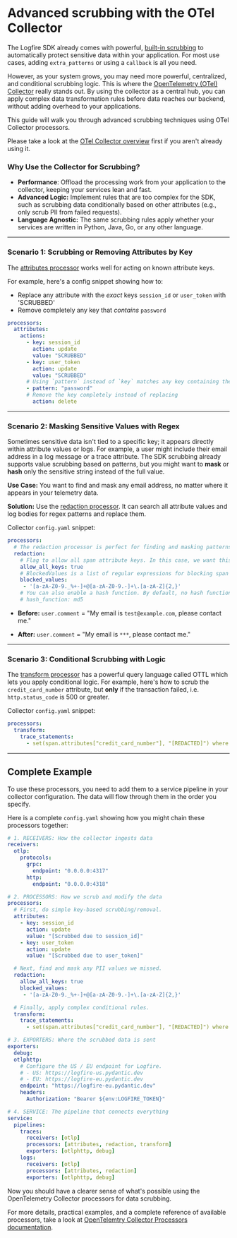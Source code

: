 # Advanced scrubbing with the OTel Collector

The Logfire SDK already comes with powerful, [built-in scrubbing](../scrubbing.md) to automatically protect sensitive data within your application.
For most use cases, adding `extra_patterns` or using a `callback` is all you need.

However, as your system grows, you may need more powerful, centralized, and conditional scrubbing logic. This is where the [OpenTelemetry (OTel) Collector](./otel-collector-overview.md) really stands out.
By using the collector as a central hub, you can apply complex data transformation rules before data reaches our backend, without adding overhead to your applications.

This guide will walk you through advanced scrubbing techniques using OTel Collector processors.

Please take a look at the [OTel Collector overview](./otel-collector-overview.md) first if you aren't already using it.

### Why Use the Collector for Scrubbing?

* **Performance**: Offload the processing work from your application to the collector, keeping your services lean and fast.
* **Advanced Logic:** Implement rules that are too complex for the SDK, such as scrubbing data conditionally based on other attributes (e.g., only scrub PII from failed requests).
* **Language Agnostic:** The same scrubbing rules apply whether your services are written in Python, Java, Go, or any other language.

---

### Scenario 1: Scrubbing or Removing Attributes by Key

The [attributes processor](https://github.com/open-telemetry/opentelemetry-collector-contrib/blob/main/processor/attributesprocessor/README.md) works well for acting on known attribute keys.

For example, here's a config snippet showing how to:
- Replace any attribute with the _exact_ keys `session_id` or `user_token` with 'SCRUBBED'
- Remove completely any key that _contains_ `password`
```yaml
processors:
  attributes:
    actions:
      - key: session_id
        action: update
        value: "SCRUBBED"
      - key: user_token
        action: update
        value: "SCRUBBED"
      # Using `pattern` instead of `key` matches any key containing the pattern
      - pattern: "password"
      # Remove the key completely instead of replacing
        action: delete
```

---

### Scenario 2:  Masking Sensitive Values with Regex

Sometimes sensitive data isn't tied to a specific key; it appears directly within attribute values or logs.
For example, a user might include their email address in a log message or a trace attribute.
The SDK scrubbing already supports value scrubbing based on patterns, but you might want to **mask** or **hash** only the sensitive string instead of the full value.

**Use Case:** You want to find and mask any email address, no matter where it appears in your telemetry data.

**Solution:** Use the [redaction processor](https://github.com/open-telemetry/opentelemetry-collector-contrib/blob/main/processor/redactionprocessor/README.md). It can search all attribute values and log bodies for regex patterns and replace them.

Collector `config.yaml` snippet:
```yaml
processors:
  # The redaction processor is perfect for finding and masking patterns within values.
  redaction:
    # Flag to allow all span attribute keys. In this case, we want this set to true because we only want to block values.
    allow_all_keys: true
    # BlockedValues is a list of regular expressions for blocking span attribute values. Values that match are masked.
    blocked_values:
     - '[a-zA-Z0-9._%+-]+@[a-zA-Z0-9.-]+\.[a-zA-Z]{2,}'
    # You can also enable a hash function. By default, no hash function is used and masking with a fixed string is performed.
    # hash_function: md5
```

* **Before:** `user.comment` = "My email is `test@example.com`, please contact me."

* **After:** `user.comment` = "My email is `***`, please contact me."

 ---

### Scenario 3: Conditional Scrubbing with Logic

The [transform processor](https://github.com/open-telemetry/opentelemetry-collector-contrib/blob/main/processor/transformprocessor/README.md) has a powerful query language called OTTL which lets you apply conditional logic. For example, here's how to scrub the `credit_card_number` attribute, but **only** if the transaction failed, i.e. `http.status_code` is 500 or greater.

Collector `config.yaml` snippet:
```yaml
processors:
  transform:
    trace_statements:
      - set(span.attributes["credit_card_number"], "[REDACTED]") where span.attributes["http.status_code"] >= 500
```

---

## Complete Example

To use these processors, you need to add them to a service pipeline in your collector configuration. The data will flow through them in the order you specify.

Here is a complete `config.yaml` showing how you might chain these processors together:

```yaml
# 1. RECEIVERS: How the collector ingests data
receivers:
  otlp:
    protocols:
      grpc:
        endpoint: "0.0.0.0:4317"
      http:
        endpoint: "0.0.0.0:4318"

# 2. PROCESSORS: How we scrub and modify the data
processors:
  # First, do simple key-based scrubbing/removal.
  attributes:
    - key: session_id
      action: update
      value: "[Scrubbed due to session_id]"
    - key: user_token
      action: update
      value: "[Scrubbed due to user_token]"

  # Next, find and mask any PII values we missed.
  redaction:
    allow_all_keys: true
    blocked_values:
     - '[a-zA-Z0-9._%+-]+@[a-zA-Z0-9.-]+\.[a-zA-Z]{2,}'

  # Finally, apply complex conditional rules.
  transform:
    trace_statements:
      - set(span.attributes["credit_card_number"], "[REDACTED]") where span.attributes["http.status_code"] >= 500

# 3. EXPORTERS: Where the scrubbed data is sent
exporters:
  debug:
  otlphttp:
    # Configure the US / EU endpoint for Logfire.
    # - US: https://logfire-us.pydantic.dev
    # - EU: https://logfire-eu.pydantic.dev
    endpoint: "https://logfire-eu.pydantic.dev"
    headers:
      Authorization: "Bearer ${env:LOGFIRE_TOKEN}"

# 4. SERVICE: The pipeline that connects everything
service:
  pipelines:
    traces:
      receivers: [otlp]
      processors: [attributes, redaction, transform]
      exporters: [otlphttp, debug]
    logs:
      receivers: [otlp]
      processors: [attributes, redaction]
      exporters: [otlphttp, debug]
```

Now you should have a clearer sense of what's possible using the OpenTelemetry Collector processors for data scrubbing.

For more details, practical examples, and a complete reference of available processors, take a  look at [OpenTelemtry Collector Processors documentation](https://github.com/open-telemetry/opentelemetry-collector-contrib/tree/main/processor).
